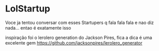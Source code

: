 # LolStartup
Voce ja tentou conversar com esses Startupers q fala fala fala e nao diz nada... entao é exatamente isso

inspiração foi o lerolero generation do Jackson Pires, fica a dica é uma excelente gem
https://github.com/jacksonpires/lerolero_generator
